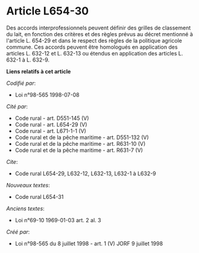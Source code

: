 # Article L654-30

Des accords interprofessionnels peuvent définir des grilles de classement du lait, en fonction des critères et des règles
prévus au décret mentionné à l'article L. 654-29 et dans le respect des règles de la politique agricole commune. Ces accords
peuvent être homologués en application des articles L. 632-12 et L. 632-13 ou étendus en application des articles L. 632-1 à
L. 632-9.

**Liens relatifs à cet article**

_Codifié par_:

  - Loi n°98-565 1998-07-08

_Cité par_:

  - Code rural - art. D551-145 (V)
  - Code rural - art. L654-29 (V)
  - Code rural - art. L671-1-1 (V)
  - Code rural et de la pêche maritime - art. D551-132 (V)
  - Code rural et de la pêche maritime - art. R631-10 (V)
  - Code rural et de la pêche maritime - art. R631-7 (V)

_Cite_:

  - Code rural L654-29, L632-12, L632-13, L632-1 à L632-9

_Nouveaux textes_:

  - Code rural L654-31

_Anciens textes_:

  - Loi n°69-10 1969-01-03 art. 2 al. 3

_Créé par_:

  - Loi n°98-565 du 8 juillet 1998 - art. 1 (V) JORF 9 juillet 1998
